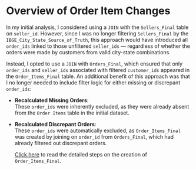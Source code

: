 # Overview of Order Item Changes

In my initial analysis, I considered using a `JOIN` with the `Sellers_Final` table on `seller_id`. However, since I was no longer filtering `Sellers_Final` by the `IBGE_City_State_Source_of_Truth`, this approach would have introduced all `order_ids` linked to those unfiltered `seller_ids` — regardless of whether the orders were made by customers from valid city-state combinations.

Instead, I opted to use a `JOIN` with `Orders_Final`, which ensured that only `order_ids` and `seller_ids` associated with filtered `customer_ids` appeared in the `Order_Items_Final` table. An additional benefit of this approach was that I no longer needed to include filter logic for either missing or discrepant `order_ids`:


- **Recalculated Missing Orders**:  
  These `order_ids` were inherently excluded, as they were already absent from the `Order Items` table in the initial dataset.

- **Recalculated Discrepant Orders**:  
  These `order_ids` were automatically excluded, as `Order_Items_Final` was created by joining on `order_id` from `Orders_Final`, which had already filtered out discrepant orders.


  [Click here](./steps.md) to read the detailed steps on the creation of `Order_Items_Final`.

